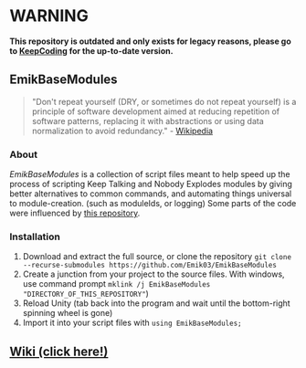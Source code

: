 # **WARNING**
**This repository is outdated and only exists for legacy reasons, please go to [KeepCoding](https://github.com/Emik03/KeepCoding) for the up-to-date version.**

## EmikBaseModules

> "Don't repeat yourself (DRY, or sometimes do not repeat yourself) is a principle of software development aimed at reducing repetition of software patterns, replacing it with abstractions or using data normalization to avoid redundancy." - [Wikipedia](https://en.wikipedia.org/wiki/Don%27t_repeat_yourself)

### About

_EmikBaseModules_ is a collection of script files meant to help speed up the process of scripting Keep Talking and Nobody Explodes modules by giving better alternatives to common commands, and automating things universal to module-creation. (such as moduleIds, or logging)
Some parts of the code were influenced by [this repository](https://github.com/Qkrisi/ktane-module-utils).

### Installation

1. Download and extract the full source, or clone the repository ``git clone --recurse-submodules https://github.com/Emik03/EmikBaseModules``
2. Create a junction from your project to the source files. With windows, use command prompt ``mklink /j EmikBaseModules "DIRECTORY_OF_THIS_REPOSITORY"``)
3. Reload Unity (tab back into the program and wait until the bottom-right spinning wheel is gone)
4. Import it into your script files with ``using EmikBaseModules;``

## [Wiki (click here!)](https://github.com/Emik03/EmikBaseModules/wiki)
